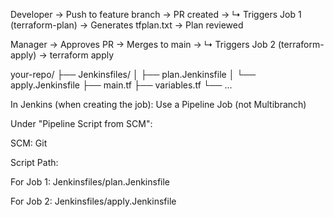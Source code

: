 Developer -> Push to feature branch -> PR created ->
↳ Triggers Job 1 (terraform-plan) -> Generates tfplan.txt -> Plan reviewed

Manager -> Approves PR -> Merges to main ->
↳ Triggers Job 2 (terraform-apply) -> terraform apply

your-repo/
├── Jenkinsfiles/
│   ├── plan.Jenkinsfile
│   └── apply.Jenkinsfile
├── main.tf
├── variables.tf
└── ...

In Jenkins (when creating the job):
Use a Pipeline Job (not Multibranch)

Under "Pipeline Script from SCM":

SCM: Git

Script Path:

For Job 1: Jenkinsfiles/plan.Jenkinsfile

For Job 2: Jenkinsfiles/apply.Jenkinsfile